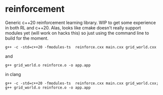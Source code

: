 # reinforcement
Generic c++20 reinforcement learning library.  WIP to get some experience in both RL and c++20.
Alas, looks like cmake doesn't really support modules yet (will work on hacks this) so just using the command line to build for the moment.
```
g++ -c -std=c++20 -fmodules-ts  reinforce.cxx main.cxx grid_world.cxx
```
and
```
g++ grid_world.o reinforce.o -o app.app
```
in clang
```
g++ -c -std=c++20 -fmodules-ts  reinforce.cxx main.cxx grid_world.cxx; g++ grid_world.o reinforce.o -o app.app


```